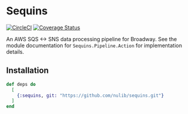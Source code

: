 # Sequins

[![CircleCI](https://circleci.com/gh/nulib/sequins.svg?style=svg)](https://circleci.com/gh/nulib/sequins)
[![Coverage Status](https://coveralls.io/repos/github/nulib/sequins/badge.svg?branch=master)](https://coveralls.io/github/nulib/sequins?branch=master)

An AWS SQS <-> SNS data processing pipeline for Broadway. See the module documentation for
`Sequins.Pipeline.Action` for implementation details.

## Installation

```elixir
def deps do
  [
    {:sequins, git: "https://github.com/nulib/sequins.git"}
  ]
end
```
